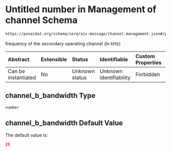 # Untitled number in Management of channel Schema

```txt
https://poseidat.org/schema/core/ais-message/channel-management.json#/properties/channel_b_bandwidth
```

frequency of the secondary operating channel (in kHz)

| Abstract            | Extensible | Status         | Identifiable            | Custom Properties | Additional Properties | Access Restrictions | Defined In                                                                                          |
| :------------------ | :--------- | :------------- | :---------------------- | :---------------- | :-------------------- | :------------------ | :-------------------------------------------------------------------------------------------------- |
| Can be instantiated | No         | Unknown status | Unknown identifiability | Forbidden         | Allowed               | none                | [channel-management.json*](schemas/core/ais-message/channel-management.json "open original schema") |

## channel_b_bandwidth Type

`number`

## channel_b_bandwidth Default Value

The default value is:

```json
25
```
